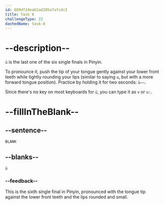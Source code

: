 ```yaml
---
id: 689df24ea62ad285a7afcdc2
title: Task 8
challengeType: 22
dashedName: task-8
---
```


<!-- (Audio) A: ü -->

# --description--

`ü` is the last one of the six single finals in Pinyin.

To pronounce it, push the tip of your tongue gently against your lower front teeth while tightly rounding your lips (similar to saying `u`, but with a more forward tongue position). Practice by holding it for two seconds: `ü——`.

Since there's no key on most keyboards for `ü`, you can type it as `v` or `u:`.

# --fillInTheBlank--

## --sentence--

`BLANK`

## --blanks--

`ü`

### --feedback--

This is the sixth single final in Pinyin, pronounced with the tongue tip against the lower front teeth and the lips rounded and small.
